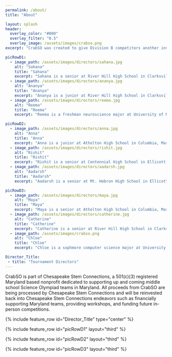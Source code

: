 ```yaml
---
permalink: /about/
title: "About"

layout: splash
header:
  overlay_color: "#000"
  overlay_filter: "0.5"
  overlay_image: /assets/images/crabso.png
excerpt: "CrabSO was created to give Division B competitors another invitational to compete at before their regional and/or state competitions. CrabSO also provides Marylanders with an addition option for in-state competitions."

picRowD1:
  - image_path: /assets/images/directors/sahana.jpg
    alt: "Sahana"
    title: "Sahana"
    excerpt: "Sahana is a senior at River Hill High School in Clarksville, Maryland. This is her 7th year in Science Olympiad and she specializes in Microbe Mission, Disease Detectives, Codebusters, and Anatomy and Physiology. Her favorite Science Olympiad memory is participating in Nationals for the first time in 2022–and winning two medals!"
  - image_path: /assets/images/directors/ananya.jpg
    alt: "Ananya"
    title: "Ananya"
    excerpt: "Ananya is a junior at River Hill High School in Clarksville, Maryland. This is her 6th year in Science Olympiad. She specializes in Forensics, Astronomy, Geologic Mapping, and Forestry. Her favorite Science Olympiad experiences include participating in the 2022 and 2023 National tournaments and travelling to Kansas to compete."
  - image_path: /assets/images/directors/reema.jpg
    alt: "Reema"
    title: "Reema"
    excerpt: "Reema is a freshman neuroscience major at University of Maryland, College Park. She has extensive experience in Science Olympiad, having competed since seventh grade. She has primarily focused on life science events such as Anatomy and Physiology, Microbe Mission, and Entomology. Reema has also participated in a variety of events such as Green Generation, Heredity, and Ornithology. She is passionate about exploring different STEM fields and values the collaborative team environment. Among her favorite Science Olympiad memories are exploring unique campuses with cutting-edge labs, including Princeton and Johns Hopkins University, with her teammates."

picRowD2:
  - image_path: /assets/images/directors/anna.jpg
    alt: "Anna"
    title: "Anna"
    excerpt: "Anna is a junior at Atholton High School in Columbia, Maryland. She has been involved in Science Olympiad for 3 years, focusing on events such as Disease Detectives, Codebusters, and Astronomy. Some of her favorite experiences include exploring college campuses and spending time with friends during competition breaks."
  - image_path: /assets/images/directors/rishit.jpg
    alt: "Rishit"
    title: "Rishit"
    excerpt: "Rishit is a senior at Centennial High School in Ellicott City, Maryland. This is his 4th year in Science Olympiad, and he specializes in Experimental Design, Codebusters, Engineering CAD, Robot Tour, and Electric Vehicle. His favorite Science Olympiad memory is participating in Nationals for the first time in 2025."
  - image_path: /assets/images/directors/aadarsh.jpg
    alt: "Aadarsh"
    title: "Aadarsh"
    excerpt: "Aadarsh is a senior at Mt. Hebron High School in Ellicott City, Maryland. He's been in Science Olympiad for 4 years and does Detector Building, Robot Tour, Fermi Questions, and Electric Vehicle. He finds it very funny when his friends are panicking and making last minute adjustments to their builds because they had no idea what they were doing."

picRowD3:
  - image_path: /assets/images/directors/maya.jpg
    alt: "Maya"
    title: "Maya"
    excerpt: "Maya is a senior at Atholton High School in Columbia, Maryland. She has been a part of Science Olympiad for the past 7 years, and specializes in Write it Do it, Scrambler, Helicopter, and Air Trajectory. Her favorite Science Olympiad memories are qualifying for Nationals in 2022 and playing in the broken elevators with her teammates at States."
  - image_path: /assets/images/directors/catherine.jpg
    alt: "Catherine"
    title: "Catherine"
    excerpt: "Catherine is a senior at River Hill High School in Clarksville, Maryland. She has done Science Olympiad for 7 years and specializes in Fossils, Dynamic Planet and Codebusters. Her favorite Science Olympiad experience is sprinting across college campuses with her friends."
  - image_path: /assets/images/crabso.png
    alt: "Chloe"
    title: "Chloe"
    excerpt: "Chloe is a sophmore computer science major at University of Maryland, Baltimore County. She has been involved with Science Olympiad for the past 8 years. She specialized in build events (and Game On) as a competitor, and now ESes for build events and assorted inquiry events (sadly no Game On). Her last-minute-build tool of choice remains a hot glue gun to this day, though recent innovations with packing tape are quickly closing the distance... 🤔"

Director_Title:
 - title: "Tournament Directors"
--- 
```


CrabSO is part of Chesapeake Stem Connections, a 501(c)(3) registered Maryland based nonprofit dedicated to supporting up and coming middle school Science Olympiad teams in Maryland. All proceeds from CrabSO are being processed by Chesapeake Stem Connections and will be reinvested back into Chesapeake Stem Connections endeavors such as financially supporting Maryland teams, providing workshops, and funding future in-person competitions.

{% include feature_row id="Director_Title" type="center" %}

{% include feature_row id="picRowD1" layout="third" %}

{% include feature_row id="picRowD2" layout="third"  %}

{% include feature_row id="picRowD3" layout="third"  %}
